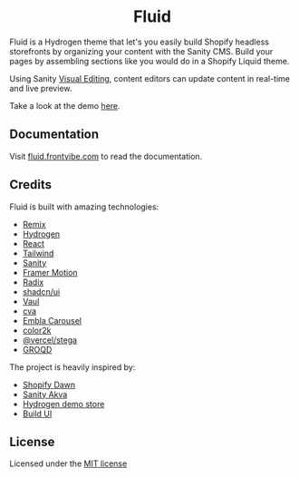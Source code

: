 <h1 align='center'>
  Fluid
</h1>

Fluid is a Hydrogen theme that let's you easily build Shopify headless storefronts by organizing your content with the Sanity CMS. Build your pages by assembling sections like you would do in a Shopify Liquid theme.

Using Sanity [Visual Editing](https://www.youtube.com/watch?v=0qheADLqhBs), content editors can update content in real-time and live preview.

Take a look at the demo [here](https://fluid-demo.frontvibe.com/).

## Documentation

Visit [fluid.frontvibe.com](https://fluid.frontvibe.com/) to read the documentation.

## Credits

Fluid is built with amazing technologies:

- [Remix](https://remix.run/)
- [Hydrogen](https://hydrogen.shopify.dev)
- [React](https://reactjs.org/)
- [Tailwind](https://tailwindcss.com/)
- [Sanity](https://github.com/sanity-io/sanity)
- [Framer Motion](https://www.framer.com/motion/)
- [Radix](https://www.radix-ui.com/primitives/docs/overview/introduction)
- [shadcn/ui](https://ui.shadcn.com/)
- [Vaul](https://vaul.emilkowal.ski/)
- [cva](https://cva.style/docs)
- [Embla Carousel](https://www.embla-carousel.com/get-started/)
- [color2k](https://github.com/ricokahler/color2k)
- [@vercel/stega](https://www.npmjs.com/package/@vercel/stega)
- [GROQD](https://commerce.nearform.com/open-source/groqd/)

The project is heavily inspired by:

- [Shopify Dawn](https://github.com/Shopify/dawn)
- [Sanity Akva](https://github.com/sanity-io/demo-ecommerce)
- [Hydrogen demo store](https://github.com/Shopify/hydrogen-demo-store)
- [Build UI](https://buildui.com/recipes)

## License

Licensed under the [MIT license](https://github.com/frontvibe/fluid/blob/main/LICENSE.md)
